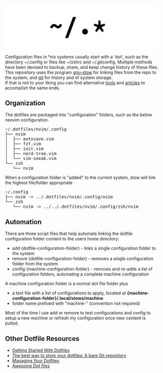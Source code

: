 ![Dotfiles](dotfiles.png)

Configuration files in \*nix systems usually start with a 'dot', such as the directory ~/.config or files like  ~/zshrc and ~/.gitconfig.
Multiple methods have been devised to backup, share, and keep change history of these files.
This repository uses the program [gnu-stow](https://www.gnu.org/software/stow/) for linking files from the repo to the system, and [git](https://git-scm.com/) for history and of system storage.  
If that is not to your liking you can find alternative [tools](https://github.com/webpro/awesome-dotfiles#tools) and [articles](https://github.com/webpro/awesome-dotfiles#articles) to accomplish the same ends.

## Organization

The dotfiles are packaged into "configuration" folders, such as the below neovim configuration.

<pre>
~/.dotfiles/nvim/.config
├── nvim
│  ├── autosave.vim
│  ├── fzf.vim
│  ├── init.vim
│  ├── nerd-tree.vim
│  └── vim-sneak.vim
└── zsh
   └── nvim
</pre>

When a configuration folder is "added" to the current system, stow will link the highest file/folder appropriate  

<pre>
~/.config
├── nvim -> ../.dotfiles/nvim/.config/nvim
└── zsh
   └── nvim -> ../../.dotfiles/nvim/.config/zsh/nvim
</pre>

## Automation

There are three script files that help automate linking the dotfile configuration folder content to the users home directory:

* add {dotfile-configuration-folder} - links a single configuration folder to the system
* remove {dotfile-configuration-folder} - removes a single configuration folder from the system
* config {machine-configuration-folder} - removes and re-adds a list of configuration folders, automating a complete machine configuration
    
A machine configuration folder is a normal dot file folder plus

* a text file with a list of configurations to apply, located at **{machine-configuration-folder}/.local/stows/machine**
* folder name prefixed with "machine-" (convention not required)

Most of the time I use add or remove to test configurations and config to setup a new machine or refresh my configuration once new content is pulled. 

## Other Dotfile Resources

* [Getting Started With Dotfiles](https://medium.com/@webprolific/getting-started-with-dotfiles-43c3602fd789)
* [The best way to store your dotfiles: A bare Git repository ](https://www.atlassian.com/git/tutorials/dotfiles)
* [Managing Your Dotfiles](https://www.anishathalye.com/2014/08/03/managing-your-dotfiles/)
* [Awesome Dot files](https://github.com/webpro/awesome-dotfiles)
